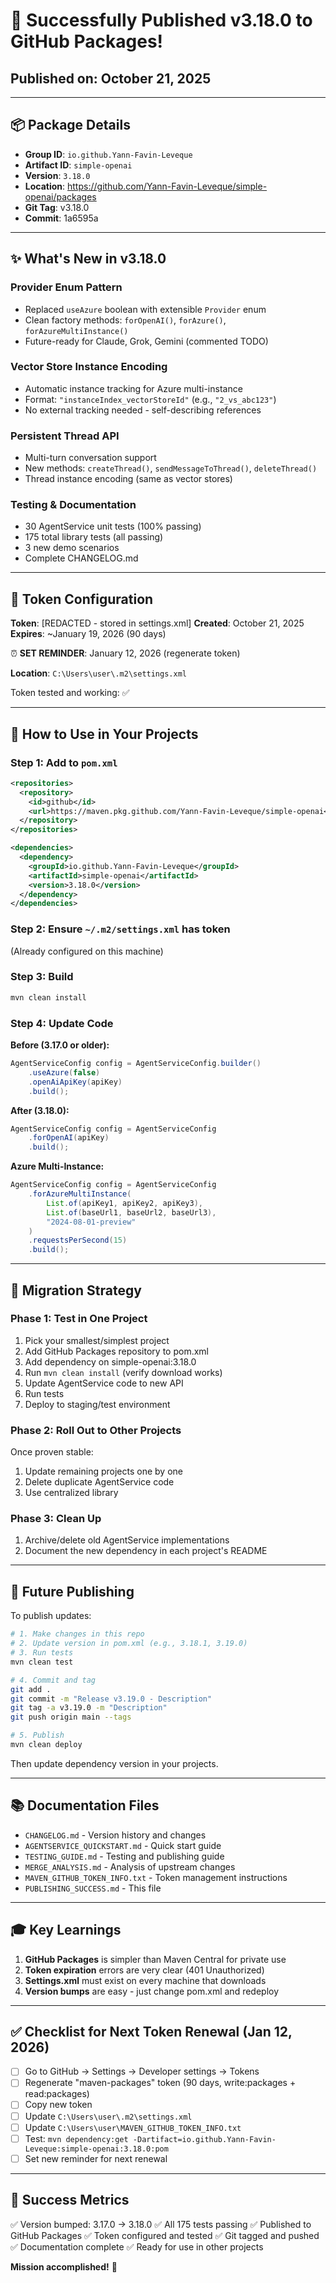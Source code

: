 # 🎉 Successfully Published v3.18.0 to GitHub Packages!

## Published on: October 21, 2025

---

## 📦 Package Details

- **Group ID**: `io.github.Yann-Favin-Leveque`
- **Artifact ID**: `simple-openai`
- **Version**: `3.18.0`
- **Location**: https://github.com/Yann-Favin-Leveque/simple-openai/packages
- **Git Tag**: v3.18.0
- **Commit**: 1a6595a

---

## ✨ What's New in v3.18.0

### Provider Enum Pattern
- Replaced `useAzure` boolean with extensible `Provider` enum
- Clean factory methods: `forOpenAI()`, `forAzure()`, `forAzureMultiInstance()`
- Future-ready for Claude, Grok, Gemini (commented TODO)

### Vector Store Instance Encoding
- Automatic instance tracking for Azure multi-instance
- Format: `"instanceIndex_vectorStoreId"` (e.g., `"2_vs_abc123"`)
- No external tracking needed - self-describing references

### Persistent Thread API
- Multi-turn conversation support
- New methods: `createThread()`, `sendMessageToThread()`, `deleteThread()`
- Thread instance encoding (same as vector stores)

### Testing & Documentation
- 30 AgentService unit tests (100% passing)
- 175 total library tests (all passing)
- 3 new demo scenarios
- Complete CHANGELOG.md

---

## 🔐 Token Configuration

**Token**: [REDACTED - stored in settings.xml]
**Created**: October 21, 2025
**Expires**: ~January 19, 2026 (90 days)

⏰ **SET REMINDER**: January 12, 2026 (regenerate token)

**Location**: `C:\Users\user\.m2\settings.xml`

Token tested and working: ✅

---

## 📝 How to Use in Your Projects

### Step 1: Add to `pom.xml`

```xml
<repositories>
  <repository>
    <id>github</id>
    <url>https://maven.pkg.github.com/Yann-Favin-Leveque/simple-openai</url>
  </repository>
</repositories>

<dependencies>
  <dependency>
    <groupId>io.github.Yann-Favin-Leveque</groupId>
    <artifactId>simple-openai</artifactId>
    <version>3.18.0</version>
  </dependency>
</dependencies>
```

### Step 2: Ensure `~/.m2/settings.xml` has token

(Already configured on this machine)

### Step 3: Build

```bash
mvn clean install
```

### Step 4: Update Code

**Before (3.17.0 or older):**
```java
AgentServiceConfig config = AgentServiceConfig.builder()
    .useAzure(false)
    .openAiApiKey(apiKey)
    .build();
```

**After (3.18.0):**
```java
AgentServiceConfig config = AgentServiceConfig
    .forOpenAI(apiKey)
    .build();
```

**Azure Multi-Instance:**
```java
AgentServiceConfig config = AgentServiceConfig
    .forAzureMultiInstance(
        List.of(apiKey1, apiKey2, apiKey3),
        List.of(baseUrl1, baseUrl2, baseUrl3),
        "2024-08-01-preview"
    )
    .requestsPerSecond(15)
    .build();
```

---

## 🎯 Migration Strategy

### Phase 1: Test in One Project
1. Pick your smallest/simplest project
2. Add GitHub Packages repository to pom.xml
3. Add dependency on simple-openai:3.18.0
4. Run `mvn clean install` (verify download works)
5. Update AgentService code to new API
6. Run tests
7. Deploy to staging/test environment

### Phase 2: Roll Out to Other Projects
Once proven stable:
1. Update remaining projects one by one
2. Delete duplicate AgentService code
3. Use centralized library

### Phase 3: Clean Up
1. Archive/delete old AgentService implementations
2. Document the new dependency in each project's README

---

## 🚀 Future Publishing

To publish updates:

```bash
# 1. Make changes in this repo
# 2. Update version in pom.xml (e.g., 3.18.1, 3.19.0)
# 3. Run tests
mvn clean test

# 4. Commit and tag
git add .
git commit -m "Release v3.19.0 - Description"
git tag -a v3.19.0 -m "Description"
git push origin main --tags

# 5. Publish
mvn clean deploy
```

Then update dependency version in your projects.

---

## 📚 Documentation Files

- `CHANGELOG.md` - Version history and changes
- `AGENTSERVICE_QUICKSTART.md` - Quick start guide
- `TESTING_GUIDE.md` - Testing and publishing guide
- `MERGE_ANALYSIS.md` - Analysis of upstream changes
- `MAVEN_GITHUB_TOKEN_INFO.txt` - Token management instructions
- `PUBLISHING_SUCCESS.md` - This file

---

## 🎓 Key Learnings

1. **GitHub Packages** is simpler than Maven Central for private use
2. **Token expiration** errors are very clear (401 Unauthorized)
3. **Settings.xml** must exist on every machine that downloads
4. **Version bumps** are easy - just change pom.xml and redeploy

---

## ✅ Checklist for Next Token Renewal (Jan 12, 2026)

- [ ] Go to GitHub → Settings → Developer settings → Tokens
- [ ] Regenerate "maven-packages" token (90 days, write:packages + read:packages)
- [ ] Copy new token
- [ ] Update `C:\Users\user\.m2\settings.xml`
- [ ] Update `C:\Users\user\MAVEN_GITHUB_TOKEN_INFO.txt`
- [ ] Test: `mvn dependency:get -Dartifact=io.github.Yann-Favin-Leveque:simple-openai:3.18.0:pom`
- [ ] Set new reminder for next renewal

---

## 🎊 Success Metrics

✅ Version bumped: 3.17.0 → 3.18.0
✅ All 175 tests passing
✅ Published to GitHub Packages
✅ Token configured and tested
✅ Git tagged and pushed
✅ Documentation complete
✅ Ready for use in other projects

**Mission accomplished!** 🚀
